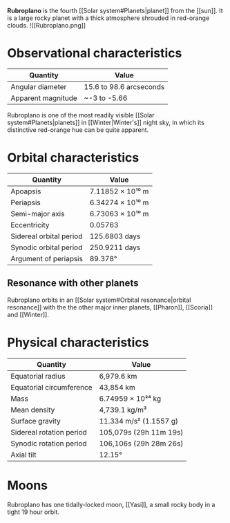 **Rubroplano** is the fourth [[Solar system#Planets|planet]] from the [[sun]]. It is a large rocky planet with a thick atmosphere shrouded in red-orange clouds.
![[Rubroplano.png]]
# Observational characteristics
| Quantity           | Value                   |
| ------------------ | ----------------------- |
| Angular diameter   | 15.6 to 98.6 arcseconds |
| Apparent magnitude | ~-3 to -5.66            |

Rubroplano is one of the most readily visible [[Solar system#Planets|planets]] in [[Winter|Winter's]] night sky, in which its distinctive red-orange hue can be quite apparent.
# Orbital characteristics
| Quantity                | Value            |
| ----------------------- | ---------------- |
| Apoapsis                | 7.11852 × 10¹⁰ m |
| Periapsis               | 6.34274 × 10¹⁰ m |
| Semi-major axis         | 6.73063 × 10¹⁰ m |
| Eccentricity            | 0.05763          |
| Sidereal orbital period | 125.6803 days    |
| Synodic orbital period  | 250.9211 days    |
| Argument of periapsis   | 89.378°          |
## Resonance with other planets
Rubroplano orbits in an [[Solar system#Orbital resonance|orbital resonance]] with the the other major inner planets, [[Pharon]], [[Scoria]] and [[Winter]].
# Physical characteristics
| Quantity                 | Value                  |
| ------------------------ | ---------------------- |
| Equatorial radius        | 6,979.6 km             |
| Equatorial circumference | 43,854 km              |
| Mass                     | 6.74959 × 10²⁴ kg      |
| Mean density             | 4,739.1 kg/m³          |
| Surface gravity          | 11.334 m/s² (1.1557 g) |
| Sidereal rotation period | 105,079s (29h 11m 19s) |
| Synodic rotation period  | 106,106s (29h 28m 26s) |
| Axial tilt               | 12.15°                 |
# Moons
Rubroplano has one tidally-locked moon, [[Yasi]], a small rocky body in a tight 19 hour orbit.